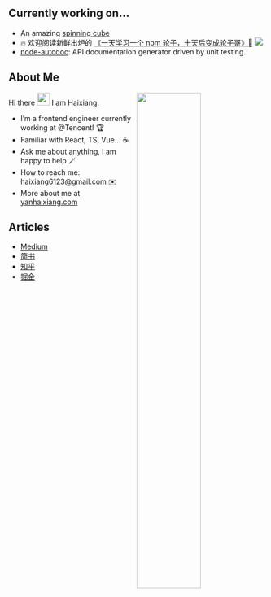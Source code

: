 ## Currently working on...

* An amazing [spinning cube](https://yanhaixiang.com/cube/)
* 🔥 欢迎阅读新鲜出炉的 [《一天学习一个 npm 轮子，十天后变成轮子哥》💪](https://github.com/Haixiang6123/one-day-one-npm-lib) ![](https://img.shields.io/github/stars/Haixiang6123/one-day-one-npm-lib?style=social)
* [node-autodoc](https://github.com/Haixiang6123/node-autodoc): API documentation generator driven by unit testing.

## About Me

<img style="width: 50%" align="right" src="https://github-readme-stats.vercel.app/api?username=haixiang6123&show_icons=true&hide_border=true&theme=vue-dark" />

Hi there <img src="https://media.giphy.com/media/hvRJCLFzcasrR4ia7z/giphy.gif" width="25px"> I am Haixiang.

- I’m a frontend engineer currently working at @Tencent! 🏆
- Familiar with React, TS, Vue... ☕️
- Ask me about anything, I am happy to help 🪄
- How to reach me: haixiang6123@gmail.com ✉️
- More about me at [yanhaixiang.com](https://yanhaixiang.com)

## Articles

* [Medium](https://medium.com/@haixiang6123)
* [简书](https://www.jianshu.com/u/0340be4082b5)
* [知乎](https://www.zhihu.com/people/yan-hai-87-22)
* [掘金](https://juejin.cn/user/272334614432887)
